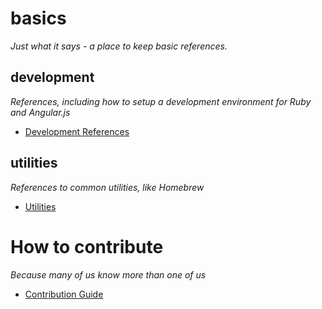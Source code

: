 # basics
_Just what it says - a place to keep basic references._

## development
_References, including how to setup a development environment for Ruby and Angular.js_

* [Development References](docs/dev)

## utilities
_References to common utilities, like Homebrew_

* [Utilities](docs/util)

# How to contribute
_Because many of us know more than one of us_

* [Contribution Guide](CONTRIBUTION.md)

